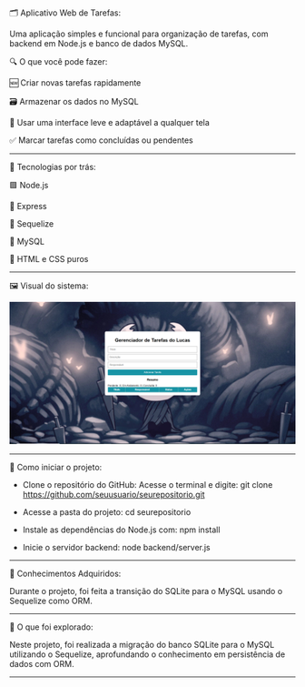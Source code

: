 🗂️ Aplicativo Web de Tarefas:

Uma aplicação simples e funcional para organização de tarefas, com backend em Node.js e banco de dados MySQL.

🔍 O que você pode fazer:

🆕 Criar novas tarefas rapidamente

🗃️ Armazenar os dados no MySQL

📱 Usar uma interface leve e adaptável a qualquer tela

✅ Marcar tarefas como concluídas ou pendentes

-------------------------------------------------------------------------------------------------------------

🧰 Tecnologias por trás:

🟩 Node.js

🚂 Express

🔗 Sequelize

🐬 MySQL

🎨 HTML e CSS puros

-------------------------------------------------------------------------------------------------------------

🖼️ Visual do sistema:

![tela](./screenshot.png)

-------------------------------------------------------------------------------------------------------------

🚀 Como iniciar o projeto:

- Clone o repositório do GitHub:
Acesse o terminal e digite:
git clone https://github.com/seuusuario/seurepositorio.git

- Acesse a pasta do projeto:
cd seurepositorio

- Instale as dependências do Node.js com:
npm install

- Inicie o servidor backend:
node backend/server.js

------------------------------------------------------------------------------------------------------------

📘 Conhecimentos Adquiridos:

Durante o projeto, foi feita a transição do SQLite para o MySQL usando o Sequelize como ORM.

------------------------------------------------------------------------------------------------------------

📖 O que foi explorado:

Neste projeto, foi realizada a migração do banco SQLite para o MySQL utilizando o Sequelize,
aprofundando o conhecimento em persistência de dados com ORM.

-----------------------------------------------------------------------------------------------------------


